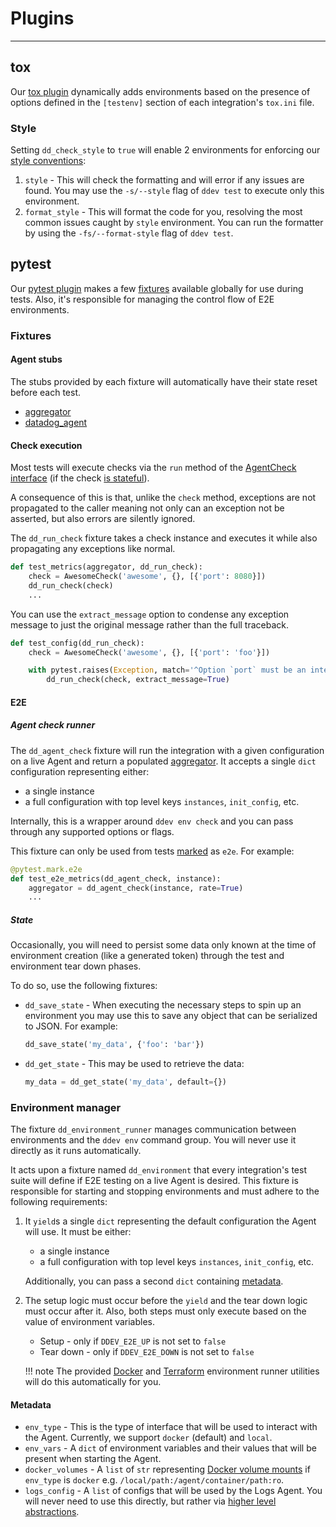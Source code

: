 # Plugins

-----

## tox

Our [tox plugin](https://github.com/DataDog/integrations-core/blob/master/datadog_checks_dev/datadog_checks/dev/plugin/tox.py)
dynamically adds environments based on the presence of options defined in the `[testenv]` section of each integration's
`tox.ini` file.

### Style

Setting `dd_check_style` to `true` will enable 2 environments for enforcing our [style conventions](../guidelines/style.md):

1. `style` - This will check the formatting and will error if any issues are found. You may use the `-s/--style` flag
   of `ddev test` to execute only this environment.
2. `format_style` - This will format the code for you, resolving the most common issues caught by `style` environment.
   You can run the formatter by using the `-fs/--format-style` flag of `ddev test`.

## pytest

Our [pytest plugin](https://github.com/DataDog/integrations-core/blob/master/datadog_checks_dev/datadog_checks/dev/plugin/pytest.py)
makes a few [fixtures](https://docs.pytest.org/en/latest/fixture.html) available globally for use during tests. Also, it's responsible
for managing the control flow of E2E environments.

### Fixtures

#### Agent stubs

The stubs provided by each fixture will automatically have their state reset before each test.

- [aggregator](../base/api.md#aggregator)
- [datadog_agent](../base/api.md#datadog-agent)

#### Check execution

Most tests will execute checks via the `run` method of the [AgentCheck interface](../base/api.md#agentcheck)
(if the check [is stateful](../guidelines/conventions.md#stateful-checks)).

A consequence of this is that, unlike the `check` method, exceptions are not propagated to the caller meaning not only can an exception
not be asserted, but also errors are silently ignored.

The `dd_run_check` fixture takes a check instance and executes it while also propagating any exceptions like normal.

```python
def test_metrics(aggregator, dd_run_check):
    check = AwesomeCheck('awesome', {}, [{'port': 8080}])
    dd_run_check(check)
    ...
```

You can use the `extract_message` option to condense any exception message to just the original message rather than the full traceback.

```python
def test_config(dd_run_check):
    check = AwesomeCheck('awesome', {}, [{'port': 'foo'}])

    with pytest.raises(Exception, match='^Option `port` must be an integer$'):
        dd_run_check(check, extract_message=True)
```

#### E2E

##### Agent check runner

The `dd_agent_check` fixture will run the integration with a given configuration on a live Agent and return a populated
[aggregator](../base/api.md#aggregator). It accepts a single `dict` configuration representing either:

- a single instance
- a full configuration with top level keys `instances`, `init_config`, etc.

Internally, this is a wrapper around `ddev env check` and you can pass through any supported options or flags.

This fixture can only be used from tests [marked](http://doc.pytest.org/en/latest/example/markers.html) as `e2e`. For example:

```python
@pytest.mark.e2e
def test_e2e_metrics(dd_agent_check, instance):
    aggregator = dd_agent_check(instance, rate=True)
    ...
```

##### State

Occasionally, you will need to persist some data only known at the time of environment creation (like a generated token)
through the test and environment tear down phases.

To do so, use the following fixtures:

- `dd_save_state` - When executing the necessary steps to spin up an environment you may use this to save any
  object that can be serialized to JSON. For example:

    ```python
    dd_save_state('my_data', {'foo': 'bar'})
    ```

- `dd_get_state` - This may be used to retrieve the data:

    ```python
    my_data = dd_get_state('my_data', default={})
    ```

### Environment manager

The fixture `dd_environment_runner` manages communication between environments and the `ddev env` command group. You will
never use it directly as it runs automatically.

It acts upon a fixture named `dd_environment` that every integration's test suite will define if E2E testing on a live Agent
is desired. This fixture is responsible for starting and stopping environments and must adhere to the following requirements:

1. It `yield`s a single `dict` representing the default configuration the Agent will use. It must be either:

    - a single instance
    - a full configuration with top level keys `instances`, `init_config`, etc.

    Additionally, you can pass a second `dict` containing [metadata](#metadata).

1. The setup logic must occur before the `yield` and the tear down logic must occur after it. Also, both steps must only
   execute based on the value of environment variables.

    - Setup - only if `DDEV_E2E_UP` is not set to `false`
    - Tear down - only if `DDEV_E2E_DOWN` is not set to `false`

    !!! note
        The provided [Docker](test.md#docker) and [Terraform](test.md#terraform) environment runner utilities will do this automatically for you.

#### Metadata

- `env_type` - This is the type of interface that will be used to interact with the Agent. Currently, we support `docker` (default) and `local`.
- `env_vars` - A `dict` of environment variables and their values that will be present when starting the Agent.
- `docker_volumes` - A `list` of `str` representing [Docker volume mounts](https://docs.docker.com/storage/volumes/#choose-the--v-or---mount-flag)
  if `env_type` is `docker` e.g. `/local/path:/agent/container/path:ro`.
- `logs_config` - A `list` of configs that will be used by the Logs Agent. You will never need to use this directly, but rather via [higher level abstractions](test.md#logs).
